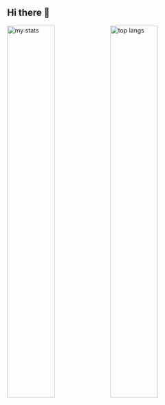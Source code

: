 ## Hi there 👋

<img alt="my stats" align="left" width="47%" src="https://github-readme-stats.vercel.app/api?username=dudinhaleal&layout=compact&show_icons=true&theme=synthwave&count_private=true"/>

<img alt="top langs" align="left" width="47%" src="https://github-readme-stats.vercel.app/api/top-langs/?username=dudinhaleal&&layout=compact&show_icons=true&theme=dracula&count_private=true"/>


